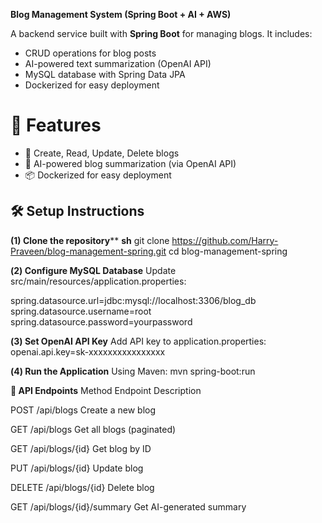 **Blog Management System (Spring Boot + AI + AWS)**


A backend service built with **Spring Boot** for managing blogs. It includes:
- CRUD operations for blog posts
- AI-powered text summarization (OpenAI API)
- MySQL database with Spring Data JPA
- Dockerized for easy deployment


# 🚀 Features
- 📝 Create, Read, Update, Delete blogs
- 🤖 AI-powered blog summarization (via OpenAI API)
- 📦 Dockerized for easy deployment

## 🛠️ Setup Instructions

**(1) Clone the repository****
**sh**
git clone https://github.com/Harry-Praveen/blog-management-spring.git
cd blog-management-spring

**(2️) Configure MySQL Database**
Update src/main/resources/application.properties:

spring.datasource.url=jdbc:mysql://localhost:3306/blog_db
spring.datasource.username=root
spring.datasource.password=yourpassword

**(3️) Set OpenAI API Key**
Add API key to application.properties:
openai.api.key=sk-xxxxxxxxxxxxxxxx

**(4️) Run the Application**
Using Maven:
mvn spring-boot:run

**📡 API Endpoints**
Method	Endpoint	Description

POST	/api/blogs	Create a new blog

GET	/api/blogs	Get all blogs (paginated)

GET	/api/blogs/{id}	Get blog by ID

PUT	/api/blogs/{id}	Update blog

DELETE	/api/blogs/{id}	Delete blog

GET	/api/blogs/{id}/summary	Get AI-generated summary
